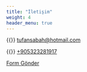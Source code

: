 ```yaml
---
title: "İletişim"
weight: 4
header_menu: true
---
```


{{<icon class="fa fa-envelope">}}&nbsp;[tufansabah@hotmail.com](mailto:tufansabah@hotmail.com)

{{<icon class="fa fa-phone">}}&nbsp;[+905323281917](tel:+905323281917)


[Form Gönder](Forms)